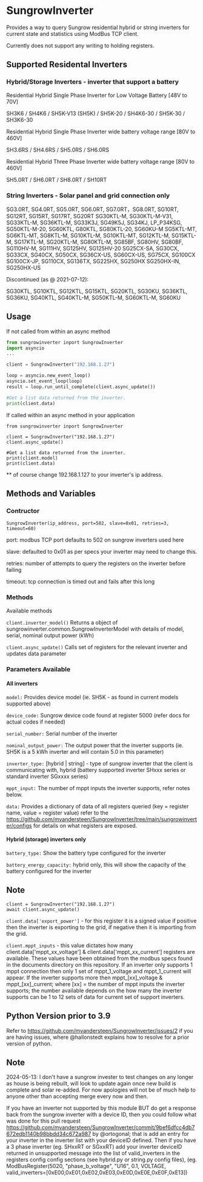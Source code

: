 # SungrowInverter

Provides a way to query Sungrow residential hybrid or string inverters for current state and statistics using ModBus TCP client.

Currently does not support any writing to holding registers.

## Supported Residental Inverters

### Hybrid/Storage Inverters - inverter that support a battery

Residential Hybrid Single Phase Inverter for Low Voltage Battery [48V to 70V]

SH3K6 / SH4K6 / SH5K-V13 (SH5K) / SH5K-20 / SH4K6-30 / SH5K-30 / SH3K6-30

Residential Hybrid Single Phase Inverter wide battery voltage range [80V to 460V]

SH3.6RS / SH4.6RS / SH5.0RS / SH6.0RS

Residential Hybrid Three Phase Inverter wide battery voltage range [80V to 460V]

SH5.0RT / SH6.0RT / SH8.0RT / SH10RT

### String Inverters - Solar panel and grid connection only

SG3.0RT, SG4.0RT, SG5.0RT, SG6.0RT, SG7.0RT，SG8.0RT, SG10RT, SG12RT, SG15RT, SG17RT, SG20RT
SG30KTL-M, SG30KTL-M-V31, SG33KTL-M, SG36KTL-M, SG33K3J, SG49K5J, SG34KJ, LP_P34KSG,
SG50KTL-M-20, SG60KTL, G80KTL, SG80KTL-20, SG60KU-M
SG5KTL-MT, SG6KTL-MT, SG8KTL-M, SG10KTL-M, SG10KTL-MT, SG12KTL-M, SG15KTL-M,
SG17KTL-M, SG20KTL-M,
SG80KTL-M, SG85BF, SG80HV, SG80BF, SG110HV-M, SG111HV, SG125HV, SG125HV-20
SG25CX-SA, SG30CX, SG33CX, SG40CX, SG50CX, SG36CX-US, SG60CX-US, SG75CX, SG100CX
SG100CX-JP, SG110CX, SG136TX, SG225HX, SG250HX
SG250HX-IN, SG250HX-US

Discontinued (as @ 2021-07-12):

SG30KTL, SG10KTL, SG12KTL, SG15KTL, SG20KTL, SG30KU, SG36KTL, SG36KU, SG40KTL,
SG40KTL-M, SG50KTL-M, SG60KTL-M, SG60KU


## Usage

If not called from within an async method

```python
from sungrowinverter inport SungrowInverter
import asyncio
...

client = SungrowInverter("192.168.1.27")

loop = asyncio.new_event_loop()
asyncio.set_event_loop(loop)
result = loop.run_until_complete(client.async_update())

#Get a list data returned from the inverter.
print(client.data)
```

If called within an async method in your application
```
from sungrowinverter inport SungrowInverter

client = SungrowInverter("192.168.1.27")
client.async_update()

#Get a list data returned from the inverter.
print(client.model)
print(client.data)
```

** of course change 192.168.1.127 to your inverter's ip address.

## Methods and Variables

### Contructor

`SungrowInverter(ip_address, port=502, slave=0x01, retries=3, timeout=60)`

port: modbus TCP port defaults to 502 on sungrow inverters used here

slave: defaulted to 0x01 as per specs your inverter may need to change this.

retries: number of attempts to query the registers on the inverter before failing

timeout: <in seconds> tcp connection is timed out and fails after this long

### Methods

Available methods

`client.inverter_model()` Returns a object of sungrowinverter.common.SungrowInverterModel with details of model, serial, nominal output power (kWh)

`client.async_update()` Calls set of registers for the relevant inverter and updates data parameter
  
### Parameters Available

#### All inverters
  
  `model:` Provides device model (ie. SH5K - as found in current models supported above)

  `device_code:` Sungrow device code found at register 5000 (refer docs for actual codes if needed)

  `serial_number:` Serial number of the inverter

  `nominal_output_power:` The output power that the inverter supports (ie. SH5K is a 5 kWh inverter and will contain 5.0 in this parameter)

  `inverter_type:` [hybrid | string] - type of sungrow inverter that the client is communicating with, hybrid (battery supported inverter SHxxx series or standard inverter SGxxxx series)

  `mppt_input:` The number of mppt inputs the inverter supports, refer notes below.

  `data:` Provides a dictionary of data of all registers queried (key = register name, value = register value) refer to the https://github.com/mvandersteen/SungrowInverter/tree/main/sungrowinverter/configs for details on what registers are exposed.

#### Hybrid (storage) inverters only
  
  `battery_type:` Show the battery type configured for the inverter

  `battery_energy_capacity:` hybrid only, this will show the capacity of the battery configured for the inverter
  
  
## Note

```
client = SungrowInverter("192.168.1.27")
await client.async_update()
```
  `client.data['export_power']` - for this register it is a signed value if positive then the inverter is exporting to the grid, if negative then it is importing from the grid.

  `client.mppt_inputs` - this value dictates how many client.data['mppt_xx_voltage'] & client.data['mppt_xx_current'] registers are available. These values have been obtained from the modbus specs found in the documents directory on this repository. If an inverter only supports 1 mppt connection then only 1 set of mppt_1_voltage and mppt_1_current will appear. If the inverter supports more then mppt\_\[xx\]\_voltage & mppt\_\[xx\]\_current; where [xx] = the number of mppt inputs the inverter supports; the number available depends on the how many the inverter supports can be 1 to 12 sets of data for current set of support inverters. 
  
## Python Version prior to 3.9

Refer to https://github.com/mvandersteen/SungrowInverter/issues/2 if you are having issues, where @hallonstedt explains how to resolve for a prior version of python.


## Note
2024-05-13: I don't have a sungrow invester to test changes on any longer as house is being rebuilt, will look to update again once new build is complete and solar re-added. For now apologies will not be of much help to anyone other than accepting merge every now and then.

If you have an inverter not supported by this module BUT do get a response back from the sungrow inverter with a device ID, then you could follow what was done for this pull request https://github.com/mvandersteen/SungrowInverter/commit/9bef6dfcc4db7672edb1140b98bbdd34c672a987 by @ortogonal; that is add an entry for your inverter in the inverter list with your deviceID defined. Then if you have a 3 phase inverter (eg. SHxxRT or SGxxRT) add your inverter deviceID returned in unsupported message into the list of valid_inverters in the registers config config sections (see hybrid.py or string.py config files), (eg. ModBusRegister(5020, "phase_b_voltage", "U16", 0.1, VOLTAGE, valid_inverters=[0xE00,0xE01,0xE02,0xE03,0xE0D,0xE0E,0xE0F,0xE13])
